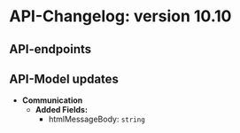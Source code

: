 # API-Changelog: version 10.10

## API-endpoints

## API-Model updates

- **Communication**
  - **Added Fields:**
    - htmlMessageBody: `string`

